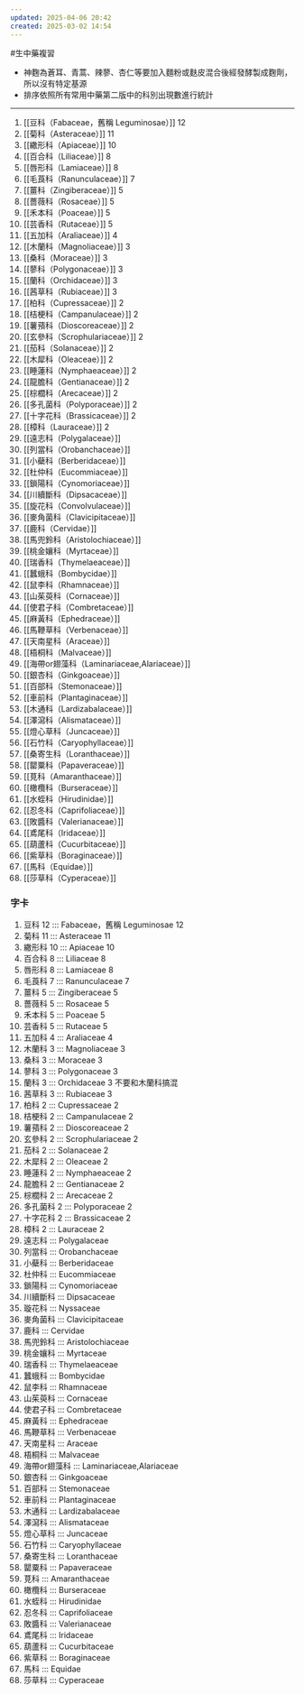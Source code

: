 ```yaml
---
updated: 2025-04-06 20:42
created: 2025-03-02 14:54
---
```

#生中藥複習

- 神麴為蒼耳、青蒿、辣蓼、杏仁等要加入麵粉或麩皮混合後經發酵製成麴劑，所以沒有特定基源
- 排序依照所有常用中藥第二版中的科別出現數進行統計

---


1. [[豆科（Fabaceae，舊稱 Leguminosae）]] 12  
2. [[菊科（Asteraceae）]] 11  
3. [[繖形科（Apiaceae）]] 10  
4. [[百合科（Liliaceae）]] 8  
5. [[唇形科（Lamiaceae）]] 8  
6. [[毛莨科（Ranunculaceae）]] 7  
7. [[薑科（Zingiberaceae）]] 5  
8. [[薔薇科（Rosaceae）]] 5  
9. [[禾本科（Poaceae）]] 5  
10. [[芸香科（Rutaceae）]] 5  
11. [[五加科（Araliaceae）]] 4  
12. [[木蘭科（Magnoliaceae）]] 3  
13. [[桑科（Moraceae）]] 3  
14. [[蓼科（Polygonaceae）]] 3  
15. [[蘭科（Orchidaceae）]] 3  
16. [[茜草科（Rubiaceae）]] 3  
17. [[柏科（Cupressaceae）]] 2  
18. [[桔梗科（Campanulaceae）]] 2  
19. [[薯蕷科（Dioscoreaceae）]] 2  
20. [[玄參科（Scrophulariaceae）]] 2  
21. [[茄科（Solanaceae）]] 2  
22. [[木犀科（Oleaceae）]] 2  
23. [[睡蓮科（Nymphaeaceae）]] 2  
24. [[龍膽科（Gentianaceae）]] 2  
25. [[棕櫚科（Arecaceae）]] 2  
26. [[多孔菌科（Polyporaceae）]] 2  
27. [[十字花科（Brassicaceae）]] 2  
28. [[樟科（Lauraceae）]] 2  
29. [[遠志科（Polygalaceae）]]  
30. [[列當科（Orobanchaceae）]]  
31. [[小蘗科（Berberidaceae）]]  
32. [[杜仲科（Eucommiaceae）]]  
33. [[鎖陽科（Cynomoriaceae）]]  
34. [[川續斷科（Dipsacaceae）]]  
35. [[旋花科（Convolvulaceae）]]  
36. [[麥角菌科（Clavicipitaceae）]]  
37. [[鹿科（Cervidae）]]  
38. [[馬兜鈴科（Aristolochiaceae）]]  
39. [[桃金孃科（Myrtaceae）]]  
40. [[瑞香科（Thymelaeaceae）]]  
41. [[蠶蛾科（Bombycidae）]]  
42. [[鼠李科（Rhamnaceae）]]  
43. [[山茱萸科（Cornaceae）]]  
44. [[使君子科（Combretaceae）]]  
45. [[麻黃科（Ephedraceae）]]  
46. [[馬鞭草科（Verbenaceae）]]  
47. [[天南星科（Araceae）]]  
48. [[梧桐科（Malvaceae）]]  
49. [[海帶or翅藻科（Laminariaceae,Alariaceae）]]  
50. [[銀杏科（Ginkgoaceae）]]  
51. [[百部科（Stemonaceae）]]  
52. [[車前科（Plantaginaceae）]]  
53. [[木通科（Lardizabalaceae）]]  
54. [[澤瀉科（Alismataceae）]]  
55. [[燈心草科（Juncaceae）]]  
56. [[石竹科（Caryophyllaceae）]]  
57. [[桑寄生科（Loranthaceae）]]  
58. [[罌粟科（Papaveraceae）]]  
59. [[莧科（Amaranthaceae）]]  
60. [[橄欖科（Burseraceae）]]  
61. [[水蛭科（Hirudinidae）]]  
62. [[忍冬科（Caprifoliaceae）]]  
63. [[敗醬科（Valerianaceae）]]  
64. [[鳶尾科（Iridaceae）]]  
65. [[葫蘆科（Cucurbitaceae）]]  
66. [[紫草科（Boraginaceae）]]  
67. [[馬科（Equidae）]]  
68. [[莎草科（Cyperaceae）]]

### 字卡

1. 豆科 12 ::: Fabaceae，舊稱 Leguminosae 12  
2. 菊科 11 ::: Asteraceae 11  
3. 繖形科 10 ::: Apiaceae 10  
4. 百合科 8 ::: Liliaceae 8  
5. 唇形科 8 ::: Lamiaceae 8  
6. 毛莨科 7 ::: Ranunculaceae 7  
7. 薑科 5 ::: Zingiberaceae 5  
8. 薔薇科 5 ::: Rosaceae 5  
9. 禾本科 5 ::: Poaceae 5  
10. 芸香科 5 ::: Rutaceae 5  
11. 五加科 4 ::: Araliaceae 4  
12. 木蘭科 3 ::: Magnoliaceae 3  
13. 桑科 3 ::: Moraceae 3  
14. 蓼科 3 ::: Polygonaceae 3  
15. 蘭科 3 ::: Orchidaceae 3 不要和木蘭科搞混 <!--SR:!2025-04-01,1,230!2000-01-01,1,250-->
16. 茜草科 3 ::: Rubiaceae 3  
17. 柏科 2 ::: Cupressaceae 2  
18. 桔梗科 2 ::: Campanulaceae 2 <!--SR:!2025-04-01,1,230!2000-01-01,1,250-->
19. 薯蕷科 2 ::: Dioscoreaceae 2  
20. 玄參科 2 ::: Scrophulariaceae 2  
21. 茄科 2 ::: Solanaceae 2  
22. 木犀科 2 ::: Oleaceae 2  
23. 睡蓮科 2 ::: Nymphaeaceae 2  
24. 龍膽科 2 ::: Gentianaceae 2 <!--SR:!2025-04-04,4,270!2000-01-01,1,250-->
25. 棕櫚科 2 ::: Arecaceae 2  
26. 多孔菌科 2 ::: Polyporaceae 2  
27. 十字花科 2 ::: Brassicaceae 2  
28. 樟科 2 ::: Lauraceae 2  
29. 遠志科 ::: Polygalaceae  
30. 列當科 ::: Orobanchaceae  
31. 小蘗科 ::: Berberidaceae  
32. 杜仲科 ::: Eucommiaceae  
33. 鎖陽科 ::: Cynomoriaceae  
34. 川續斷科 ::: Dipsacaceae  
35. 璇花科 ::: Nyssaceae  
36. 麥角菌科 ::: Clavicipitaceae  
37. 鹿科 ::: Cervidae  
38. 馬兜鈴科 ::: Aristolochiaceae  
39. 桃金孃科 ::: Myrtaceae  
40. 瑞香科 ::: Thymelaeaceae  
41. 蠶蛾科 ::: Bombycidae  
42. 鼠李科 ::: Rhamnaceae  
43. 山茱萸科 ::: Cornaceae  
44. 使君子科 ::: Combretaceae  
45. 麻黃科 ::: Ephedraceae  
46. 馬鞭草科 ::: Verbenaceae  
47. 天南星科 ::: Araceae  
48. 梧桐科 ::: Malvaceae  
49. 海帶or翅藻科 ::: Laminariaceae,Alariaceae  
50. 銀杏科 ::: Ginkgoaceae  
51. 百部科 ::: Stemonaceae  
52. 車前科 ::: Plantaginaceae  
53. 木通科 ::: Lardizabalaceae  
54. 澤瀉科 ::: Alismataceae  
55. 燈心草科 ::: Juncaceae  
56. 石竹科 ::: Caryophyllaceae <!--SR:!2025-04-01,1,230!2000-01-01,1,250-->
57. 桑寄生科 ::: Loranthaceae  
58. 罌粟科 ::: Papaveraceae  
59. 莧科 ::: Amaranthaceae  
60. 橄欖科 ::: Burseraceae  
61. 水蛭科 ::: Hirudinidae  
62. 忍冬科 ::: Caprifoliaceae  
63. 敗醬科 ::: Valerianaceae  
64. 鳶尾科 ::: Iridaceae  
65. 葫蘆科 ::: Cucurbitaceae  
66. 紫草科 ::: Boraginaceae  
67. 馬科 ::: Equidae  
68. 莎草科 ::: Cyperaceae  
